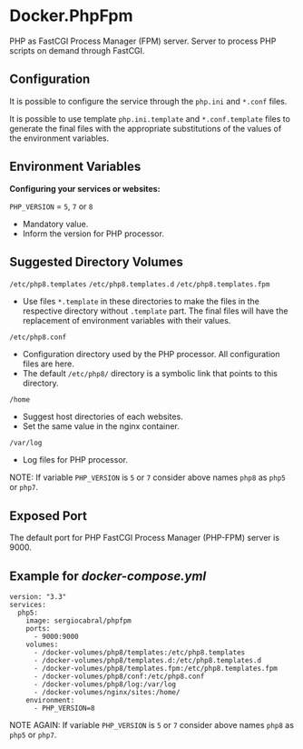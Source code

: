 # Docker.PhpFpm

PHP as FastCGI Process Manager (FPM) server. Server to process PHP scripts on demand through FastCGI.

## Configuration

It is possible to configure the service through the `php.ini` and `*.conf` files.

It is possible to use template `php.ini.template` and `*.conf.template` files to generate the final files with the appropriate substitutions of the values of the environment variables.

## Environment Variables

**Configuring your services or websites:**

`PHP_VERSION` = `5`, `7` or `8`

- Mandatory value.
- Inform the version for PHP processor.

## Suggested Directory Volumes

`/etc/php8.templates`
`/etc/php8.templates.d`
`/etc/php8.templates.fpm`

- Use files `*.template` in these directories to make the files in the respective directory without `.template` part. The final files will have the replacement of environment variables with their values.

`/etc/php8.conf`

- Configuration directory used by the PHP processor. All configuration files are here.
- The default `/etc/php8/` directory is a symbolic link that points to this directory.

`/home`

- Suggest host directories of each websites.
- Set the same value in the nginx container.

`/var/log`

- Log files for PHP processor.

NOTE: If variable `PHP_VERSION` is `5` or `7` consider above names `php8` as `php5` or `php7`.

## Exposed Port

The default port for PHP FastCGI Process Manager (PHP-FPM) server is 9000.

## Example for *docker-compose.yml*

```
version: "3.3"
services:
  php5:
    image: sergiocabral/phpfpm
    ports:
      - 9000:9000
    volumes:      
      - /docker-volumes/php8/templates:/etc/php8.templates
      - /docker-volumes/php8/templates.d:/etc/php8.templates.d
      - /docker-volumes/php8/templates.fpm:/etc/php8.templates.fpm
      - /docker-volumes/php8/conf:/etc/php8.conf
      - /docker-volumes/php8/log:/var/log
      - /docker-volumes/nginx/sites:/home/
    environment:
      - PHP_VERSION=8
```

NOTE AGAIN: If variable `PHP_VERSION` is `5` or `7` consider above names `php8` as `php5` or `php7`.

